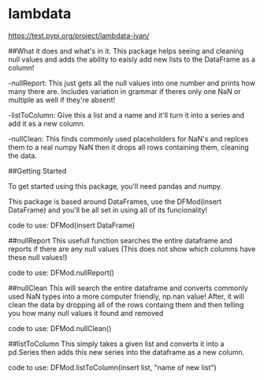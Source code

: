 # lambdata

https://test.pypi.org/project/lambdata-ivan/

##What it does and what's in it.
This package helps seeing and cleaning null values and adds the ability
to eaisly add new lists to the DataFrame as a column!

-nullReport: This just gets all the null values into one number and prints how many there are. Includes variation in grammar if theres only one NaN or multiple as well if they're absent!

-listToColumn: Give this a list and a name and it'll turn it into a series and add it as a new column.

-nullClean: This finds commonly used placeholders for NaN's and replces them to a real numpy NaN then it drops all rows containing them, cleaning the data.

##Getting Started

To get started using this package, you'll need pandas and numpy.

This package is based around DataFrames, use the DFMod(insert DataFrame) and you'll be all set in using all of its funcionality!

code to use: DFMod(insert DataFrame)

##nullReport
This usefull function searches the entire dataframe and reports if there are any null values (This does not show which columns have these null values!)

code to use: DFMod.nullReport()

##nullClean
This will search the entire dataframe and converts commonly used NaN types into a more
computer friendly, np.nan value! After, it will clean the data by dropping all of the rows containg them and then telling you how many null values it found and removed

code to use: DFMod.nullClean()

##listToColumn
This simply takes a given list and converts it into a pd.Series then adds this new series into the dataframe as a new column.

code to use: DFMod.listToColumn(insert list, "name of new list")

